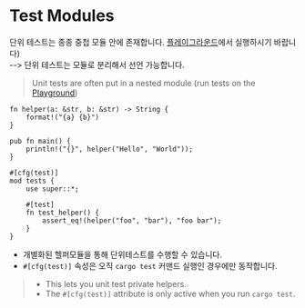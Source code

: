 # Test Modules

단위 테스트는 종종 중첩 모듈 안에 존재합니다. [플레이그라운드](https://play.rust-lang.org/)에서 실행하시기 바랍니다)  
--> 단위 테스트는 모듈로 분리해서 선언 가능합니다.
> Unit tests are often put in a nested module (run tests on the
> [Playground](https://play.rust-lang.org/))

```rust,editable
fn helper(a: &str, b: &str) -> String {
    format!("{a} {b}")
}

pub fn main() {
    println!("{}", helper("Hello", "World"));
}

#[cfg(test)]
mod tests {
    use super::*;

    #[test]
    fn test_helper() {
        assert_eq!(helper("foo", "bar"), "foo bar");
    }
}
```


* 개별화된 헬퍼모듈을 통해 단위테스트를 수행할 수 있습니다.
* `#[cfg(test)]` 속성은 오직 `cargo test` 커맨드 실행인 경우에만 동작합니다.
> * This lets you unit test private helpers.
> * The `#[cfg(test)]` attribute is only active when you run `cargo test`.

